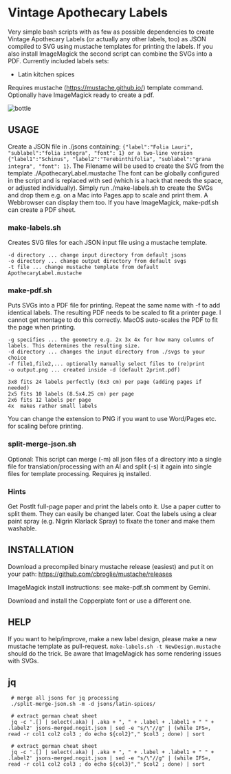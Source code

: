 # Vintage Apothecary Labels
Very simple bash scripts with as few as possible dependencies to create Vintage Apothecary Labels (or actually any other labels, too) as JSON compiled to SVG using mustache templates for printing the labels. If you also install ImageMagick the second script can combine the SVGs into a PDF.
Currently included labels sets:
  * Latin kitchen spices

Requires mustache (https://mustache.github.io/) template command. Optionally have ImageMagick ready to create a pdf.

![bottle](https://github.com/user-attachments/assets/0c9f8601-6c00-4098-9bcd-5c426af4709f)

## USAGE

Create a JSON file in ./jsons containing: ```{"label":"Folia Lauri", "sublabel":"folia integra", "font": 1} or a two-line version {"label1":"Schinus", "label2":"Terebinthifolia", "sublabel":"grana integra", "font": 1}```. 
The Filename will be used to create the SVG from the template ./ApothecaryLabel.mustache
The font can be globally configured in the script and is replaced with sed (which is a hack that needs the space, or adjusted individually).
Simply run ./make-labels.sh to create the SVGs and drop them e.g. on a Mac into Pages.app to scale and print them. A Webbrowser can display them too. If you have ImageMagick, make-pdf.sh can create a PDF sheet.  

### make-labels.sh 

Creates SVG files for each JSON input file using a mustache template.

    -d directory ... change input directory from default jsons
    -o directory ... change output directory from default svgs
    -t file ... change mustache template from default ApothecaryLabel.mustache

### make-pdf.sh

Puts SVGs into a PDF file for printing. Repeat the same name with -f to add identical labels. The resulting PDF needs to be scaled to fit a printer page. I cannot get montage to do this correctly. MacOS auto-scales the PDF to fit the page when printing.

    -g specifies ... the geometry e.g. 2x 3x 4x for how many columns of labels. This determines the resulting size.
    -d directory ... changes the input directory from ./svgs to your choice
    -f file1,file2,... optionally manually select files to (re)print
    -o output.png ... created inside -d (default 2print.pdf)

    3x8 fits 24 labels perfectly (6x3 cm) per page (adding pages if needed)
    2x5 fits 10 labels (8.5x4.25 cm) per page
    2x6 fits 12 labels per page
    4x  makes rather small labels

You can change the extension to PNG if you want to use Word/Pages etc. for scaling before printing.
    
### split-merge-json.sh

Optional: This script can merge (-m) all json files of a directory into a single file for translation/processing with an AI and split (-s) it again into single files for template processing. Requires jq installed.

### Hints

Get PostIt full-page paper and print the labels onto it. Use a paper cutter to split them. They can easily be changed later. Coat the labels using a clear paint spray (e.g. Nigrin Klarlack Spray) to fixate the toner and make them washable.

## INSTALLATION

Download a precompiled binary mustache release (easiest) and put it on your path: https://github.com/cbroglie/mustache/releases

ImageMagick install instructions: see make-pdf.sh comment by Gemini.

Download and install the Copperplate font or use a different one.

## HELP

If you want to help/improve, make a new label design, please make a new mustache template as pull-request. ```make-labels.sh -t NewDesign.mustache``` should do the trick. Be aware that ImageMagick has some rendering issues with SVGs.

## jq

```
 # merge all jsons for jq processing
 ./split-merge-json.sh -m -d jsons/latin-spices/
 
 # extract german cheat sheet
 jq -c '.[] | select(.aka) | .aka + ", " + .label + .label1 + " " + .label2' jsons-merged.nogit.json | sed -e "s/\"//g" | (while IFS=, read -r col1 col2 col3 ; do echo ${col2}"," $col3 ; done) | sort

 # extract german cheat sheet
 jq -c '.[] | select(.aka) | .aka + ", " + .label + .label1 + " " + .label2' jsons-merged.nogit.json | sed -e "s/\"//g" | (while IFS=, read -r col1 col2 col3 ; do echo ${col3}"," $col2 ; done) | sort
 ```
